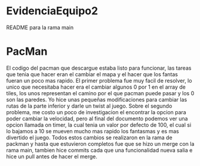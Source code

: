 # EvidenciaEquipo2
README para la rama main

# PacMan

El codigo del pacman que descargue estaba listo para funcionar, las tareas que tenia que hacer eran el cambiar el mapa y el hacer que los fantas fueran un poco mas rapido.
El primer problema fue muy facil de resolver, lo unico que necesitaba hacer era el cambiar algunos 0 por 1 en el array de tiles, los unos representan el camino por el que pacman puede pasar y los 0 son las paredes. Yo hice unas pequeñas modificaciones para cambiar las rutas de la parte inferior y darle un twist al juego.
Sobre el segundo problema, me costo un poco de investigacion el encontrar la opcion para poder cambiar la velocidad, pero al final del documento podemos ver una opcion llamada on timer, la cual tenia un valor por defecto de 100, el cual si lo bajamos a 10 se mueven mucho mas rapido los fantasmas y es mas divertido el juego.
Todos estos cambios se realizaron en la rama de packman y hasta que estuvieron completos fue que se hizo un merge con la rama main, tambien hice commits cada que una funcionalidad nueva salia e hice un pull antes de hacer el merge. 
